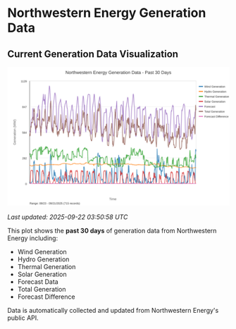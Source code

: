# Northwestern Energy Generation Data

## Current Generation Data Visualization

![Northwestern Energy Generation Data](images/nwe_generation_plot.svg)

*Last updated: 2025-09-22 03:50:58 UTC*

This plot shows the **past 30 days** of generation data from Northwestern Energy including:
- Wind Generation
- Hydro Generation  
- Thermal Generation
- Solar Generation
- Forecast Data
- Total Generation
- Forecast Difference

Data is automatically collected and updated from Northwestern Energy's public API.

